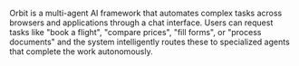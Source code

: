 Orbit is a multi-agent AI framework that automates complex tasks across browsers and applications through a chat interface. Users can request tasks like "book a flight", "compare prices", "fill forms", or "process documents" and the system intelligently routes these to specialized agents that complete the work autonomously.